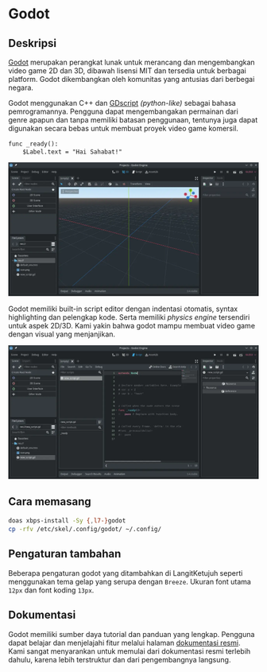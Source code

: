 # Godot

## Deskripsi

[Godot](https://godotengine.org) merupakan perangkat lunak untuk merancang dan mengembangkan video game 2D dan 3D, dibawah lisensi MIT dan tersedia untuk berbagai platform. Godot dikembangkan oleh komunitas yang antusias dari berbegai negara.

Godot menggunakan C++ dan [GDscript](https://gdscript.com/) _(python-like)_ sebagai bahasa pemrogramannya. Pengguna dapat mengembangakan permainan dari genre apapun dan tanpa memiliki batasan penggunaan, tentunya juga dapat digunakan secara bebas untuk membuat proyek video game komersil.

```
func _ready():
    $Label.text = "Hai Sahabat!"
```

![Godot Game Engine LangitKetujuh OS](../../media/image/godot-langitketujuh-id-1.webp)

Godot memiliki built-in script editor dengan indentasi otomatis, syntax highlighting dan pelengkap kode. Serta memiliki _physics engine_ tersendiri untuk aspek 2D/3D. Kami yakin bahwa godot mampu membuat video game dengan visual yang menjanjikan.

![Godot Game Engine LangitKetujuh OS](../../media/image/godot-langitketujuh-id-2.webp)

## Cara memasang

```sh
doas xbps-install -Sy {,l7-}godot
cp -rfv /etc/skel/.config/godot/ ~/.config/
```

## Pengaturan tambahan

Beberapa pengaturan godot yang ditambahkan di LangitKetujuh  seperti menggunakan tema gelap  yang serupa dengan `Breeze`. Ukuran font utama `12px` dan font koding `13px`.

## Dokumentasi

Godot memiliki sumber daya tutorial dan panduan yang lengkap. Pengguna dapat belajar dan menjelajahi fitur melalui halaman [dokumentasi resmi](https://docs.godotengine.org/). Kami sangat menyarankan untuk memulai dari dokumentasi resmi terlebih dahulu, karena lebih terstruktur dan dari pengembangnya langsung.
